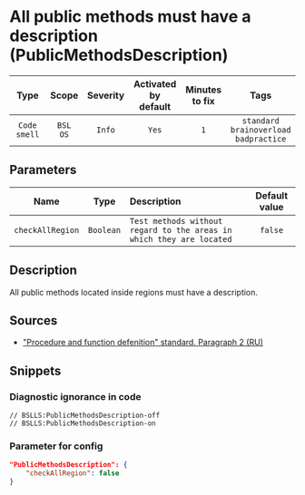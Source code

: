 # All public methods must have a description (PublicMethodsDescription)

| Type | Scope | Severity | Activated<br/>by default | Minutes<br/>to fix | Tags |
| :-: | :-: | :-: | :-: | :-: | :-: |
| `Code smell` | `BSL`<br/>`OS` | `Info` | `Yes` | `1` | `standard`<br/>`brainoverload`<br/>`badpractice` |

## Parameters 

| Name | Type | Description | Default value |
| :-: | :-: | :-- | :-: |
| `checkAllRegion` | `Boolean` | ```Test methods without regard to the areas in which they are located``` | ```false``` |

<!-- Блоки выше заполняются автоматически, не трогать -->
## Description

All public methods located inside regions must have a description.

## Sources

- ["Procedure and function defenition" standard. Paragraph 2 (RU)](https://its.1c.ru/db/v8std#content:453:hdoc)

## Snippets

<!-- Блоки ниже заполняются автоматически, не трогать -->
### Diagnostic ignorance in code

```bsl
// BSLLS:PublicMethodsDescription-off
// BSLLS:PublicMethodsDescription-on
```

### Parameter for config

```json
"PublicMethodsDescription": {
    "checkAllRegion": false
}
```
